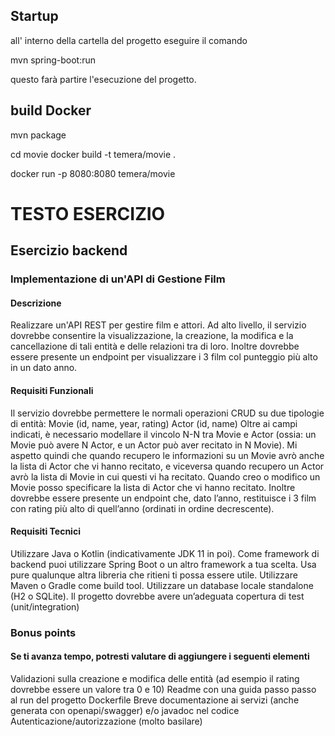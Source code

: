 

## Startup 
all' interno della cartella del progetto eseguire il comando  

mvn spring-boot:run

questo farà partire l'esecuzione del progetto.





## build Docker

mvn package

cd movie
docker build  -t temera/movie .  

docker run -p 8080:8080 temera/movie


# TESTO ESERCIZIO

## Esercizio backend
### Implementazione di un'API di Gestione Film
#### Descrizione
Realizzare un'API REST per gestire film e attori. Ad alto livello, il servizio dovrebbe consentire la visualizzazione, la creazione, la modifica e
la cancellazione di tali entità e delle relazioni tra di loro. Inoltre dovrebbe essere presente un endpoint per visualizzare i 3 film col punteggio
più alto in un dato anno.
#### Requisiti Funzionali
Il servizio dovrebbe permettere le normali operazioni CRUD su due tipologie di entità:
Movie (id, name, year, rating)
Actor (id, name)
Oltre ai campi indicati, è necessario modellare il vincolo N-N tra Movie e Actor (ossia: un Movie può avere N Actor, e un Actor può aver
recitato in N Movie). Mi aspetto quindi che quando recupero le informazioni su un Movie avrò anche la lista di Actor che vi hanno recitato, e
viceversa quando recupero un Actor avrò la lista di Movie in cui questi vi ha recitato. Quando creo o modifico un Movie posso specificare la
lista di Actor che vi hanno recitato.
Inoltre dovrebbe essere presente un endpoint che, dato l’anno, restituisce i 3 film con rating più alto di quell’anno (ordinati in ordine
decrescente).
#### Requisiti Tecnici

Utilizzare Java o Kotlin (indicativamente JDK 11 in poi).
Come framework di backend puoi utilizzare Spring Boot o un altro framework a tua scelta.
Usa pure qualunque altra libreria che ritieni ti possa essere utile.
Utilizzare Maven o Gradle come build tool.
Utilizzare un database locale standalone (H2 o SQLite).
Il progetto dovrebbe avere un’adeguata copertura di test (unit/integration)

### Bonus points
#### Se ti avanza tempo, potresti valutare di aggiungere i seguenti elementi

Validazioni sulla creazione e modifica delle entità (ad esempio il rating dovrebbe essere un valore tra 0 e 10)
Readme con una guida passo passo al run del progetto
Dockerfile
Breve documentazione ai servizi (anche generata con openapi/swagger) e/o javadoc nel codice
Autenticazione/autorizzazione (molto basilare)